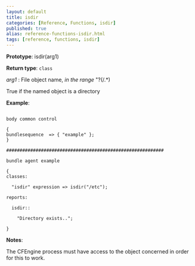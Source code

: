 ```yaml
---
layout: default
title: isdir
categories: [Reference, Functions, isdir]
published: true
alias: reference-functions-isdir.html
tags: [reference, functions, isdir]
---
```




**Prototype**: isdir(arg1) 

**Return type**: `class`

  
 *arg1* : File object name, *in the range* "?(/.\*)   

True if the named object is a directory

**Example**:  
   

```cf3

body common control

{
bundlesequence  => { "example" };
}

###########################################################

bundle agent example

{     
classes:

  "isdir" expression => isdir("/etc");

reports:

  isdir::

    "Directory exists..";

}
```

**Notes**:  
   

The CFEngine process must have access to the object concerned in order
for this to work.
